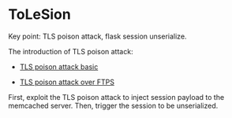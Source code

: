 # ToLeSion

Key point: TLS poison attack, flask session unserialize.

The introduction of TLS poison attack:

* [TLS poison attack basic](https://blog.zeddyu.info/2021/04/20/tls-poison/#the-details-of-original-method)

* [TLS poison attack over FTPS](https://zhuanlan.zhihu.com/p/373864799)

First, exploit the TLS poison attack to inject session payload to the memcached server. Then, trigger the session to be unserialized.
